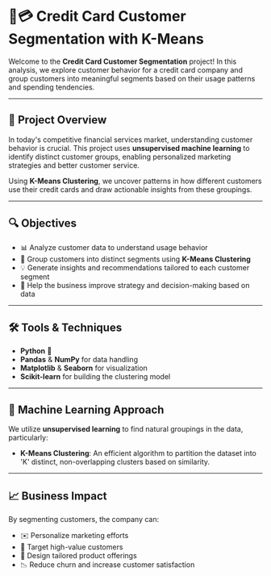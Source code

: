 # 🧠💳 Credit Card Customer Segmentation with K-Means

Welcome to the **Credit Card Customer Segmentation** project! In this analysis, we explore customer behavior for a credit card company and group customers into meaningful segments based on their usage patterns and spending tendencies.

---

## 📌 Project Overview

In today's competitive financial services market, understanding customer behavior is crucial. This project uses **unsupervised machine learning** to identify distinct customer groups, enabling personalized marketing strategies and better customer service.

Using **K-Means Clustering**, we uncover patterns in how different customers use their credit cards and draw actionable insights from these groupings.

---

## 🔍 Objectives

- 📊 Analyze customer data to understand usage behavior  
- 🧩 Group customers into distinct segments using **K-Means Clustering**  
- 💡 Generate insights and recommendations tailored to each customer segment  
- 🚀 Help the business improve strategy and decision-making based on data

---

## 🛠️ Tools & Techniques

- **Python** 🐍  
- **Pandas** & **NumPy** for data handling  
- **Matplotlib** & **Seaborn** for visualization  
- **Scikit-learn** for building the clustering model  

---

## 🤖 Machine Learning Approach

We utilize **unsupervised learning** to find natural groupings in the data, particularly:

- **K-Means Clustering**: An efficient algorithm to partition the dataset into 'K' distinct, non-overlapping clusters based on similarity.

---

## 📈 Business Impact

By segmenting customers, the company can:

- ✉️ Personalize marketing efforts  
- 🎯 Target high-value customers  
- 💼 Design tailored product offerings  
- 📉 Reduce churn and increase customer satisfaction